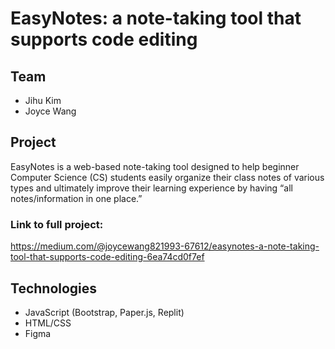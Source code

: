 # EasyNotes: a note-taking tool that supports code editing
## Team
* Jihu Kim
* Joyce Wang

## Project
EasyNotes is a web-based note-taking tool designed to help beginner Computer Science (CS) students easily organize their class notes of various types and ultimately improve their learning experience by having “all notes/information in one place.”

### Link to full project:
https://medium.com/@joycewang821993-67612/easynotes-a-note-taking-tool-that-supports-code-editing-6ea74cd0f7ef

## Technologies
* JavaScript (Bootstrap, Paper.js, Replit)
* HTML/CSS
* Figma
